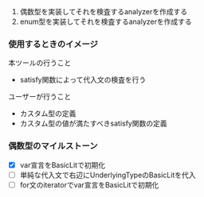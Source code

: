 
1. 偶数型を実装してそれを検査するanalyzerを作成する
2. enum型を実装してそれを検査するanalyzerを作成する

### 使用するときのイメージ

本ツールの行うこと

- satisfy関数によって代入文の検査を行う

ユーザーが行うこと

- カスタム型の定義
- カスタム型の値が満たすべきsatisfy関数の定義


### 偶数型のマイルストーン
- [x] var宣言をBasicLitで初期化
- [ ] 単純な代入文で右辺にUnderlyingTypeのBasicLitを代入
- [ ] for文のiteratorでvar宣言をBasicLitで初期化
